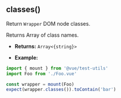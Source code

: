 ## classes()

Return `Wrapper` DOM node classes.

Returns Array of class names.

- **Returns:** `Array<{string}>`

- **Example:**

```js
import { mount } from '@vue/test-utils'
import Foo from './Foo.vue'

const wrapper = mount(Foo)
expect(wrapper.classes()).toContain('bar')
```
